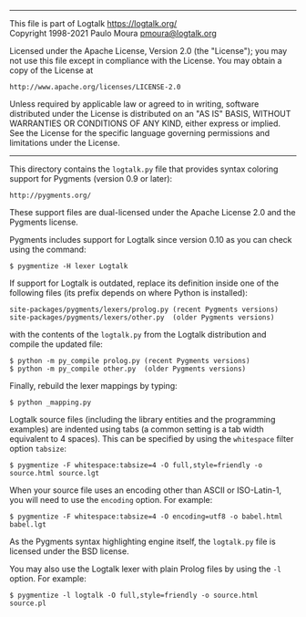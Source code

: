 ________________________________________________________________________

This file is part of Logtalk <https://logtalk.org/>  
Copyright 1998-2021 Paulo Moura <pmoura@logtalk.org>

Licensed under the Apache License, Version 2.0 (the "License");
you may not use this file except in compliance with the License.
You may obtain a copy of the License at

    http://www.apache.org/licenses/LICENSE-2.0

Unless required by applicable law or agreed to in writing, software
distributed under the License is distributed on an "AS IS" BASIS,
WITHOUT WARRANTIES OR CONDITIONS OF ANY KIND, either express or implied.
See the License for the specific language governing permissions and
limitations under the License.
________________________________________________________________________


This directory contains the `logtalk.py` file that provides syntax 
coloring support for Pygments (version 0.9 or later):

	http://pygments.org/

These support files are dual-licensed under the Apache License 2.0 and the
Pygments license.

Pygments includes support for Logtalk since version 0.10 as you can check using
the command:

	$ pygmentize -H lexer Logtalk

If support for Logtalk is outdated, replace its definition inside one of the
following files (its prefix depends on where Python is installed):

	site-packages/pygments/lexers/prolog.py (recent Pygments versions)
	site-packages/pygments/lexers/other.py  (older Pygments versions)

with the contents of the `logtalk.py` from the Logtalk distribution and compile
the updated file:

	$ python -m py_compile prolog.py (recent Pygments versions)
	$ python -m py_compile other.py  (older Pygments versions)

Finally, rebuild the lexer mappings by typing:

	$ python _mapping.py

Logtalk source files (including the library entities and the programming
examples) are indented using tabs (a common setting is a tab width
equivalent to 4 spaces). This can be specified by using the `whitespace`
filter option `tabsize`:

	$ pygmentize -F whitespace:tabsize=4 -O full,style=friendly -o source.html source.lgt

When your source file uses an encoding other than ASCII or ISO-Latin-1, 
you will need to use the `encoding` option. For example:

	$ pygmentize -F whitespace:tabsize=4 -O encoding=utf8 -o babel.html babel.lgt

As the Pygments syntax highlighting engine itself, the `logtalk.py` file 
is licensed under the BSD license.

You may also use the Logtalk lexer with plain Prolog files by using the `-l` 
option. For example:

	$ pygmentize -l logtalk -O full,style=friendly -o source.html source.pl
